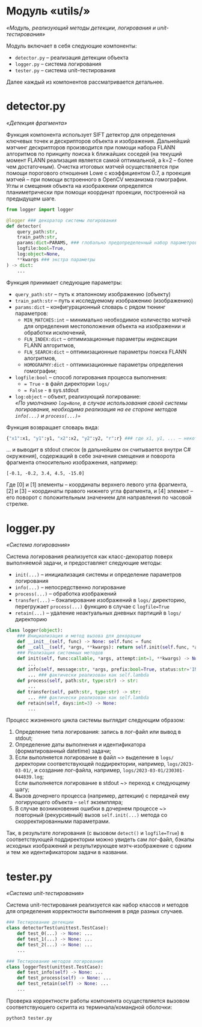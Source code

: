 # **Модуль «utils/»**
*«Модуль, реализующий методы детекции, логирования и unit-тестирования»*

Модуль включает в себя следующие компоненты:
- ```detector.py``` – реализация детекции объекта
- ```logger.py``` – система логирования
- ```tester.py``` – система unit–тестирования

Далее каждый из компонентов рассматривается детальнее.

# detector.py
*«Детекция фрагмента»*

Функция компонента использует SIFT детектор для определения ключевых точек и дескрипторов объекта и изображения. Дальнейший мэтчинг дескрипторов производится при помощи набора FLANN алгоритмов по принципу поиска k ближайших соседей (на текущий момент FLANN реализация является самой оптимальной, а k=2 – более чем достаточным). Очистка итоговых мэтчей осуществляется при помощи порогового отношения Lowe с коэффициентом 0.7, а проекция мэтчей – при помощи встроенного в OpenCV механизма гомографии. Углы и смещения объекта на изображении определятся планиметрически при помощи координат проекции, построенной на предыдущем шаге.

```python
from logger import logger

@logger ### декоратор системы логирования
def detector(
    query_path:str,
    train_path:str,
    params:dict=PARAMS, ### глобально предопределенный набор параметров
    logfile:bool=True,
    log:object=None,
    **kwargs ### экстра параметры
) -> dict:
    ...
```

Функция принимает следующие параметры:
- ```query_path:str``` – путь к эталонному изображению (объекту)
- ```train_path:str``` – путь к исследуемому изображению (изображению)
- ```params:dict``` – конфигурационный словарь с рядом тюнинг параметров:
  - ```MIN_MATCHES:int``` – минимально необходимое количество мэтчей для определения местоположения объекта на изображении и обработки исключений,
  - ```FLN_INDEX:dict``` – оптимизационные параметры индексации FLANN алгоритмов,
  - ```FLN_SEARCH:dict``` – оптимизационные параметры поиска FLANN алогритмов,
  - ```HOMOGRAPHY:dict``` - оптимизационные параметры определения гомографии;
- ```logfile:bool``` – способ логирования процесса выполнения:
  - ```= True``` - в файл директории ```logs/```
  - ```= False``` - в sys.stdout
- ```log:object``` – объект, реализующий логирование:<br>
*«По умолчанию ```log=None```, в случае использования своей системы логирования, необходима реализация на ее стороне методов ```info(...)``` и ```process(...)»```*

Функция возвращает словарь вида:
```python
{"x1":x1, "y1":y1, "x2":x2, "y2":y2, "r":r} ### где x1, y1, ... – некоторые float значения
```
... и выводит в stdout список (в дальнейшем он считывается внутри C# окружения), содержащий в себе значения смещения и поворота фрагмента относительно изображения, например:
```
[-0.1, -0.2, 3.4, 4.5, -15.0]
```
Где [0] и [1] элементы – координаты верхнего левого угла фрагмента, [2] и [3] – координаты правого нижнего угла фрагмента, и [4] элемент – его поворот с положительным значением для направления по часовой стрелке.

# logger.py
*«Система логирования»*

Система логирования реализуется как класс-декоратор поверх выполняемой задачи, и предоставляет следующие методы:
- ```init(...)``` – инициализация системы и определение параметров логирования
- ```info(...)``` – непосредственно логирование
- ```process(...)``` – обработка изображений
- ```transfer(...)``` – бэкапирование изображений в ```logs/``` директорию, перегружает ```process(...)``` функцию в случае с ```logfile=True```
- ```retain(...)``` – удаление неактуальных дневных партиций в ```logs/``` директорию

```python
class logger(object):
    ### Инициализация и метод вызова для декорации
    def __init__(self, func) -> None: self.func = func    
    def __call__(self, *args, **kwargs): return self.init(self.func, *args, **kwargs)
    ### Реализация системных методов
    def init(self, func:callable, *args, attempt:int=1, **kwargs) -> None:
        ...
    def info(self, message:str, *args, prefix:bool=True, status:str='INFO', divide:bool=False) -> None: 
        ... ### фактически реализован как self.lambda
    def process(self, path:str, type:str) -> str: 
        ...
    def transfer(self, path:str, type:str) -> str: 
        ... ### фактически реализован как self.lambda
    def retain(self, days:int=3) -> None:
        ...
```

Процесс жизненного цикла системы выглядит следующим образом:
1. Определение типа логирования: запись в лог-файл или вывод в stdout;
1. Определение даты выполнения и идентификатора (форматированный datetime) задачи;
1. Если выполняется логирование в файл ~> выделение в ```logs/``` директории соответствующей поддиректории, например, ```logs/2023-03-01/```, и создание лог-файла, например, ```logs/2023-03-01/230301-044839.log```;<br>Если выполняется логирование в stdout ~> переход к следующему шагу;
1. Вызов дочернего процесса (например, детекции) с передачей ему логирующего объекта – ```self``` экземпляра;
1. В случае возникновения ошибки в дочернем процессе ~> повторный (рекурсивный) вызов ```self.init(...)``` метода со скорректированными параметрами.

Так, в результате логирования (с вызовом ```detect()``` и ```logfile=True```) в соответствующей поддиректории можно увидеть сам лог-файл, бэкапы исходных изображений и результирующее мэтч-изображение с одним и тем же идентификатором задачи в названии.

# tester.py
*«Система unit-тестирования»*

Система unit-тестирования реализуется как набор классов и методов для определения корректности выполнения в ряде разных случаев.

```python
### Тестирование детекции
class detectorTest(unittest.TestCase):
    def test_0(...) -> None: ...
    def test_1(...) -> None: ...
    def test_2(...) -> None: ...
    ...

### Тестирование методов логирования
class loggerTest(unittest.TestCase):
    def test_info(self) -> None: ...
    def test_process(self) -> None: ...
    def test_retain(self) -> None: ...
    ...
```

Проверка корректности работы компонента осуществляется вызовом соответствуюшего скрипта из терминала/командной оболочки:
```bash
python3 tester.py
```